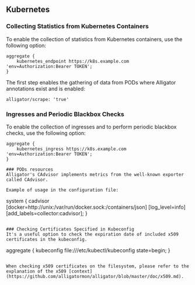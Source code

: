 ## Kubernetes

### Collecting Statistics from Kubernetes Containers
To enable the collection of statistics from Kubernetes containers, use the following option:
```
aggregate {
    kubernetes_endpoint https://k8s.example.com 'env=Authorization:Bearer TOKEN';
}
```
The first step enables the gathering of data from PODs where Alligator annotations exist and is enabled:
```
alligator/scrape: 'true'
```

### Ingresses and Periodic Blackbox Checks
To enable the collection of ingresses and to perform periodic blackbox checks, use the following option:
```
aggregate {
    kubernetes_ingress https://k8s.example.com 'env=Authorization:Bearer TOKEN';
}

### PODs resources
Alligator's CAdvisor implements metrics from the well-known exporter called CAdvisor.

Example of usage in the configuration file:
```
system {
    cadvisor [docker=http://unix:/var/run/docker.sock:/containers/json] [log_level=info] [add_labels=collector:cadvisor];
}
```

### Checking Certificates Specified in Kubeconfig
It's a useful option to check the expiration date of included x509 certificates in the kubeconfig.
```
aggregate {
    kubeconfig file:///etc/kubectl/kubeconfig state=begin;
}
```

When checking x509 certificates on the filesystem, please refer to the explanation of the x509 [context](https://github.com/alligatormon/alligator/blob/master/doc/x509.md).

